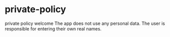 # private-policy
private policy
welcome
The app does not use any personal data. The user is responsible for entering their own real names.  
